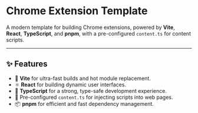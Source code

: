 # Chrome Extension Template

A modern template for building Chrome extensions, powered by **Vite**, **React**, **TypeScript**, and **pnpm**, with a pre-configured `content.ts` for content scripts.

---

## ✨ Features

- 🚀 **Vite** for ultra-fast builds and hot module replacement.
- ⚛️ **React** for building dynamic user interfaces.
- 🦾 **TypeScript** for a strong, type-safe development experience.
- 📜 Pre-configured `content.ts` for injecting scripts into web pages.
- 📦 **pnpm** for efficient and fast dependency management.

